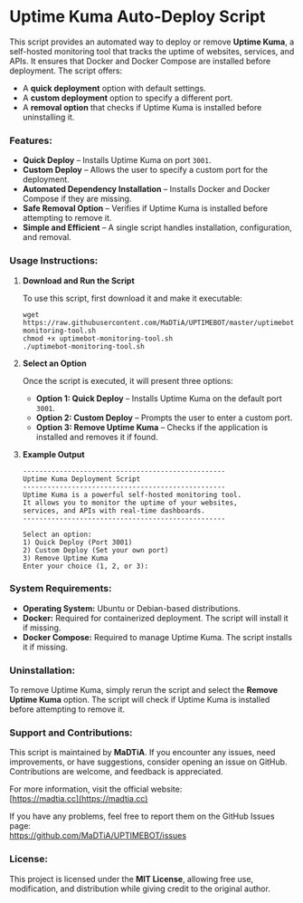 
# Uptime Kuma Auto-Deploy Script

This script provides an automated way to deploy or remove **Uptime Kuma**, a self-hosted monitoring tool that tracks the uptime of websites, services, and APIs. It ensures that Docker and Docker Compose are installed before deployment. The script offers:

- A **quick deployment** option with default settings.
- A **custom deployment** option to specify a different port.
- A **removal option** that checks if Uptime Kuma is installed before uninstalling it.

### Features:

- **Quick Deploy** – Installs Uptime Kuma on port `3001`.
- **Custom Deploy** – Allows the user to specify a custom port for the deployment.
- **Automated Dependency Installation** – Installs Docker and Docker Compose if they are missing.
- **Safe Removal Option** – Verifies if Uptime Kuma is installed before attempting to remove it.
- **Simple and Efficient** – A single script handles installation, configuration, and removal.

### Usage Instructions:

1. **Download and Run the Script**

   To use this script, first download it and make it executable:

   ```
   wget https://raw.githubusercontent.com/MaDTiA/UPTIMEBOT/master/uptimebot-monitoring-tool.sh
   chmod +x uptimebot-monitoring-tool.sh
   ./uptimebot-monitoring-tool.sh
   ```

2. **Select an Option**

   Once the script is executed, it will present three options:

   - **Option 1: Quick Deploy** – Installs Uptime Kuma on the default port `3001`.
   - **Option 2: Custom Deploy** – Prompts the user to enter a custom port.
   - **Option 3: Remove Uptime Kuma** – Checks if the application is installed and removes it if found.

3. **Example Output**

   ```
   --------------------------------------------------
   Uptime Kuma Deployment Script
   --------------------------------------------------
   Uptime Kuma is a powerful self-hosted monitoring tool.
   It allows you to monitor the uptime of your websites,
   services, and APIs with real-time dashboards.
   --------------------------------------------------

   Select an option:
   1) Quick Deploy (Port 3001)
   2) Custom Deploy (Set your own port)
   3) Remove Uptime Kuma
   Enter your choice (1, 2, or 3):
   ```

### System Requirements:

- **Operating System:** Ubuntu or Debian-based distributions.
- **Docker:** Required for containerized deployment. The script will install it if missing.
- **Docker Compose:** Required to manage Uptime Kuma. The script installs it if missing.

### Uninstallation:

To remove Uptime Kuma, simply rerun the script and select the **Remove Uptime Kuma** option. The script will check if Uptime Kuma is installed before attempting to remove it.

### Support and Contributions:

This script is maintained by **MaDTiA**. If you encounter any issues, need improvements, or have suggestions, consider opening an issue on GitHub. Contributions are welcome, and feedback is appreciated.

For more information, visit the official website:  
[https://madtia.cc](https://madtia.cc)

If you have any problems, feel free to report them on the GitHub Issues page:  
https://github.com/MaDTiA/UPTIMEBOT/issues

### License:

This project is licensed under the **MIT License**, allowing free use, modification, and distribution while giving credit to the original author.

